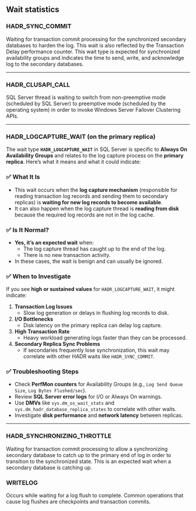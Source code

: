 ## Wait statistics

### HADR_SYNC_COMMIT  

Waiting for transaction commit processing for the synchronized secondary databases to harden the log. This wait is also reflected by the Transaction Delay performance counter. This wait type is expected for synchronized availability groups and indicates the time to send, write, and acknowledge log to the secondary databases. 

---

### HADR_CLUSAPI_CALL 

SQL Server thread is waiting to switch from non-preemptive mode (scheduled by SQL Server) to preemptive mode (scheduled by the operating system) in order to invoke Windows Server Failover Clustering APIs. 

---

### HADR_LOGCAPTURE_WAIT (on the primary replica)

The wait type **`HADR_LOGCAPTURE_WAIT`** in SQL Server is specific to **Always On Availability Groups** and relates to the log capture process on the **primary replica**. Here’s what it means and what it could indicate:

### ✅ **What It Is**
- This wait occurs when the **log capture mechanism** (responsible for reading transaction log records and sending them to secondary replicas) is **waiting for new log records to become available**.
- It can also happen when the log capture thread is **reading from disk** because the required log records are not in the log cache.

### ✅ **Is It Normal?**
- **Yes, it’s an expected wait** when:
  - The log capture thread has caught up to the end of the log.
  - There is no new transaction activity.
- In these cases, the wait is benign and can usually be ignored.
  
### ✅ **When to Investigate**
If you see **high or sustained values** for `HADR_LOGCAPTURE_WAIT`, it might indicate:
1. **Transaction Log Issues**  
   - Slow log generation or delays in flushing log records to disk.
2. **I/O Bottlenecks**  
   - Disk latency on the primary replica can delay log capture.
3. **High Transaction Rate**  
   - Heavy workload generating logs faster than they can be processed.
4. **Secondary Replica Sync Problems**  
   - If secondaries frequently lose synchronization, this wait may correlate with other HADR waits like `HADR_SYNC_COMMIT`.
   
### ✅ **Troubleshooting Steps**
- Check **PerfMon counters** for Availability Groups (e.g., `Log Send Queue Size`, `Log Bytes Flushed/sec`).
- Review **SQL Server error logs** for I/O or Always On warnings.
- Use **DMVs** like `sys.dm_os_wait_stats` and `sys.dm_hadr_database_replica_states` to correlate with other waits.
- Investigate **disk performance** and **network latency** between replicas.
  
---

### HADR_SYNCHRONIZING_THROTTLE 

Waiting for transaction commit processing to allow a synchronizing secondary database to catch up to the primary end of log in order to transition to the synchronized state. This is an expected wait when a secondary database is catching up. 

### WRITELOG 

Occurs while waiting for a log flush to complete. Common operations that cause log flushes are checkpoints and transaction commits.
